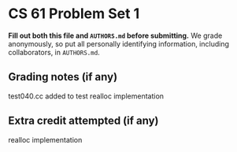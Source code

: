 CS 61 Problem Set 1
===================

**Fill out both this file and `AUTHORS.md` before submitting.** We grade
anonymously, so put all personally identifying information, including
collaborators, in `AUTHORS.md`.

Grading notes (if any)
----------------------
test040.cc added to test realloc implementation 


Extra credit attempted (if any)
-------------------------------
realloc implementation 
